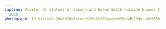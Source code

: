 ```yaml
---
caption: Visitor at statues of Joseph and Hyrum Smith outside Nauvoo Illinois Temple,
  2019
photograph: 19_Visitor_20at%20statues%20of%20Joseph%20and%20Hyrum%20Smith%20outside%20Nauvoo%20Illinois%20Temple%2C%202019.jpg
---
```

